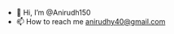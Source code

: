 - 👋 Hi, I’m @Anirudh150
- 📫 How to reach me anirudhy40@gmail.com

<!---
Anirudh150/Anirudh150 is a ✨ special ✨ repository because its `README.md` (this file) appears on your GitHub profile.
You can click the Preview link to take a look at your changes.
--->
